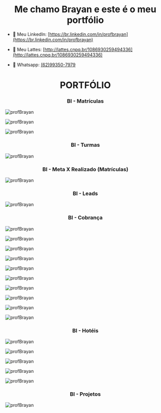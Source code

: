 
<h1 align="center">Me chamo Brayan e este é o meu portfólio</h1>

- 📄 Meu LinkedIn: [https://br.linkedin.com/in/profbrayan](https://br.linkedin.com/in/profbrayan) 

- 📄 Meu Lattes: [http://lattes.cnpq.br/1086930259494336](http://lattes.cnpq.br/1086930259494336)

- 💬 Whatsapp: [(62)99350-7979](https://api.whatsapp.com/send?phone=62993507979)

</p>

<h1 align="center">PORTFÓLIO</h1>

<h3 align="center">BI - Matrículas</h3>
<p><img align="center" src="https://github.com/profBrayan/ProfBrayan/blob/main/BI%20-%20Relat%C3%B3rio%20Matr%C3%ADculas.jpg" alt="profBrayan" /></p>
<p><img align="center" src="https://github.com/profBrayan/ProfBrayan/blob/main/BI%20-%20Matr%C3%ADculas.jpg" alt="profBrayan" /></p>
<p><img align="center" src="https://github.com/profBrayan/ProfBrayan/blob/main/BI%20-%20Matr%C3%ADculas%202.jpg" alt="profBrayan" /></p>

<h3 align="center">BI - Turmas</h3>
<p><img align="center" src="https://github.com/profBrayan/ProfBrayan/blob/main/BI%20-%20Turmas.jpg" alt="profBrayan" /></p>

<h3 align="center">BI - Meta X Realizado (Matrículas)</h3>
<p><img align="center" src="https://github.com/profBrayan/ProfBrayan/blob/main/BI%20-%20Metas%20X%20Realizados%20de%20Matr%C3%ADculas.jpg" alt="profBrayan" /></p>

<h3 align="center">BI - Leads</h3>
<p><img align="center" src="https://github.com/profBrayan/ProfBrayan/blob/main/BI%20-%20Leads.jpg" alt="profBrayan" /></p>

<h3 align="center">BI - Cobrança</h3>
<p><img align="center" src="https://github.com/profBrayan/ProfBrayan/blob/main/BI%20-%20Inadimpl%C3%AAncia%20por%20Aging.jpg" alt="profBrayan" /></p>
<p><img align="center" src="https://github.com/profBrayan/ProfBrayan/blob/main/BI%20-%20Atrasos%20de%20Pagamento.jpg" alt="profBrayan" /></p>
<p><img align="center" src="https://github.com/profBrayan/ProfBrayan/blob/main/BI%20-%20Contatos%20e%20Negocia%C3%A7%C3%B5es.jpg" alt="profBrayan" /></p>
<p><img align="center" src="https://github.com/profBrayan/ProfBrayan/blob/main/BI%20-%20Inadimpl%C3%AAncia.jpg" alt="profBrayan" /></p>
<p><img align="center" src="https://github.com/profBrayan/ProfBrayan/blob/main/BI%20-%20Negocia%C3%A7%C3%B5es.jpg" alt="profBrayan" /></p>
<p><img align="center" src="https://github.com/profBrayan/ProfBrayan/blob/main/BI%20-%20Performance%20Operacional.jpg" alt="profBrayan" /></p>
<p><img align="center" src="https://github.com/profBrayan/ProfBrayan/blob/main/BI%20-%20Performance%20de%20Recupera%C3%A7%C3%A3o.jpg" alt="profBrayan" /></p>
<p><img align="center" src="https://github.com/profBrayan/ProfBrayan/blob/main/BI%20-%20Performance%20de%20Recupera%C3%A7%C3%A3o%20(Menu).jpg" alt="profBrayan" /></p>
<p><img align="center" src="https://github.com/profBrayan/ProfBrayan/blob/main/BI%20-%20Recebimentos.jpg" alt="profBrayan" /></p>
<p><img align="center" src="https://github.com/profBrayan/ProfBrayan/blob/main/BI%20-%20Relat%C3%B3rio%20Contas%20a%20Receber.jpg" alt="profBrayan" /></p>

<h3 align="center">BI - Hotéis</h3>
<p><img align="center" src="https://github.com/profBrayan/ProfBrayan/blob/main/BI%20-%20Apartamentos%20por%20Hotel.jpeg" alt="profBrayan" /></p>
<p><img align="center" src="https://github.com/profBrayan/ProfBrayan/blob/main/BI%20-%20Di%C3%A1ria%20M%C3%A9dia%20por%20Hot%C3%A9is.jpeg" alt="profBrayan" /></p>
<p><img align="center" src="https://github.com/profBrayan/ProfBrayan/blob/main/BI%20-%20Performance%20por%20Hot%C3%A9is.jpeg" alt="profBrayan" /></p>
<p><img align="center" src="https://github.com/profBrayan/ProfBrayan/blob/main/BI%20-%20Receitas%20por%20Hot%C3%A9is.jpeg" alt="profBrayan" /></p>
<p><img align="center" src="https://github.com/profBrayan/ProfBrayan/blob/main/BI%20-%20Performance%20por%20Hot%C3%A9is.jpeg" alt="profBrayan" /></p>

<h3 align="center">BI - Projetos</h3>
<p><img align="center" src="https://github.com/profBrayan/ProfBrayan/blob/main/BI%20-%20Projetos%20e%20Produtos.jpeg" alt="profBrayan" /></p>
